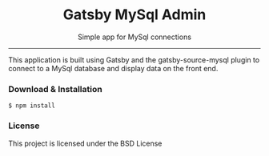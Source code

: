 <h1 align="center"> Gatsby MySql Admin </h1>

<p align="center"> Simple app for MySql connections</p>

<hr/>

<p> This application is built using Gatsby and the gatsby-source-mysql plugin to connect to a MySql database and display data on the front end. </p>

<h3> Download & Installation </h3>

```shell
$ npm install
```

<h3>License</h3>

This project is licensed under the BSD License